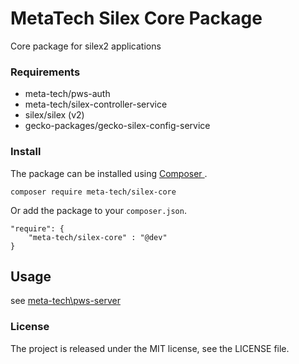 # MetaTech Silex Core Package

Core package for silex2 applications


### Requirements

* meta-tech/pws-auth
* meta-tech/silex-controller-service
* silex/silex (v2)
* gecko-packages/gecko-silex-config-service


### Install

The package can be installed using [ Composer ](https://getcomposer.org/).
```
composer require meta-tech/silex-core
```

Or add the package to your `composer.json`.

```
"require": {
    "meta-tech/silex-core" : "@dev"
}
```

## Usage

see [ meta-tech\pws-server ](https://github.com/meta-tech/pws-server)


### License

The project is released under the MIT license, see the LICENSE file.
